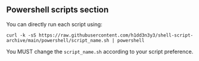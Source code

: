 ## Powershell scripts section
You can directly run each script using:
```
curl -k -sS https://raw.githubusercontent.com/h1dd3n3y3/shell-script-archive/main/powershell/script_name.sh | powershell
```
You MUST change the `script_name.sh` according to your script preference.
